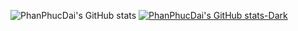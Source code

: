 ![PhanPhucDai's GitHub stats](https://github-readme-stats.vercel.app/api?username=PhanPhucDai&theme=dark&show_icons=true)
[![PhanPhucDai's GitHub stats-Dark](https://github-readme-stats.vercel.app/api?username=PhanPhucDai&show_icons=true&theme=dark#gh-dark-mode-only)](https://github.com/PhanPhucDai/github-readme-stats#gh-dark-mode-only)
